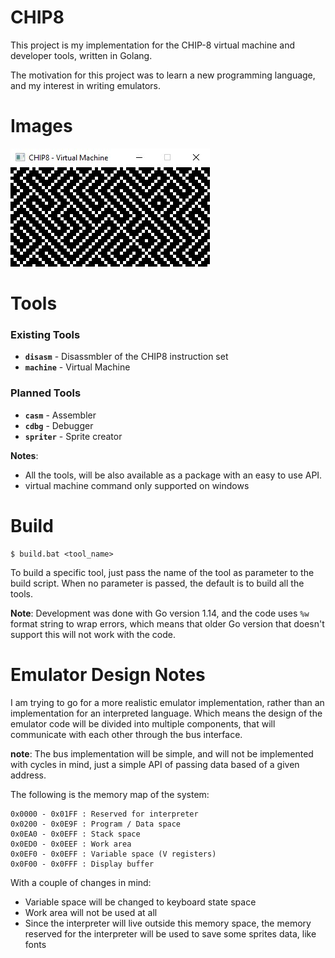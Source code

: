 # CHIP8
This project is my implementation for the CHIP-8 virtual machine and developer tools,
written in Golang.

The motivation for this project was to learn a new programming language,
and my interest in writing emulators.


# Images
![alt text](./images/maze.jpg "Maze output")


# Tools
### Existing Tools
* __`disasm`__ - Disassmbler of the CHIP8 instruction set
* __`machine`__ - Virtual Machine

### Planned Tools
* __`casm`__ - Assembler
* __`cdbg`__ - Debugger
* __`spriter`__ - Sprite creator

__Notes__:
* All the tools, will be also available as a package with an easy to use API.
* virtual machine command only supported on windows


# Build
```
$ build.bat <tool_name>
```
To build a specific tool, just pass the name of the tool as parameter to the build script.
When no parameter is passed, the default is to build all the tools.

__Note__:
Development was done with Go version 1.14,
and the code uses `%w` format string to wrap errors, which means that older Go version that doesn't support this will not work with the code.


# Emulator Design Notes
I am trying to go for a more realistic emulator implementation,
rather than an implementation for an interpreted language.
Which means the design of the emulator code will be divided into
multiple components, that will communicate with each other through the bus interface.

__note__: The bus implementation will be simple, and will not be implemented
with cycles in mind, just a simple API of passing data based of a given address.

The following is the memory map of the system:
```
0x0000 - 0x01FF : Reserved for interpreter
0x0200 - 0x0E9F : Program / Data space
0x0EA0 - 0x0EFF : Stack space
0x0ED0 - 0x0EEF : Work area
0x0EF0 - 0x0EFF : Variable space (V registers)
0x0F00 - 0x0FFF : Display buffer
```
With a couple of changes in mind:
* Variable space will be changed to keyboard state space
* Work area will not be used at all
* Since the interpreter will live outside this memory space,
  the memory reserved for the interpreter will be used to save
  some sprites data, like fonts
